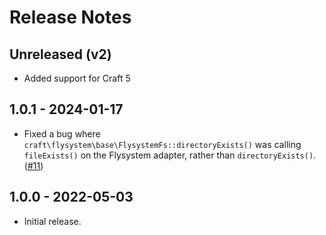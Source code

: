 # Release Notes

## Unreleased (v2)

- Added support for Craft 5

## 1.0.1 - 2024-01-17

- Fixed a bug where `craft\flysystem\base\FlysystemFs::directoryExists()` was calling `fileExists()` on the Flysystem adapter, rather than `directoryExists()`. ([#11](https://github.com/craftcms/flysystem/issues/11))

## 1.0.0 - 2022-05-03

- Initial release.
